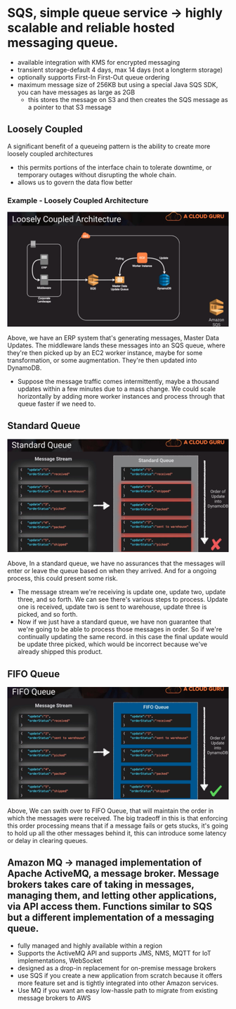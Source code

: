 # SQS, simple queue service -> highly scalable and reliable hosted messaging queue.
- available integration with KMS for encrypted messaging
- transient storage-default 4 days, max 14 days (not a longterm storage)
- optionally supports First-In First-Out queue ordering
- maximum message size of 256KB but using a special Java SQS SDK, you can have messages as large as 2GB
    - this stores the message on S3 and then creates the SQS message as a pointer to that S3 message

## Loosely Coupled
A significant benefit of a queueing pattern is the ability to create more loosely coupled architectures 
   - this permits portions of the interface chain to tolerate downtime, or temporary outages without disrupting the whole chain. 
   - allows us to govern the data flow better

### Example - Loosely Coupled Architecture
![alt text](loosely_coupled_arch.png)

Above,
we have an ERP system that's generating messages, Master Data Updates. The middleware lands these messages into an SQS queue, where they're then picked up by an EC2 worker instance, maybe for some transformation, or some augmentation. They're then updated into DynamoDB. 
   - Suppose the message traffic comes intermittently, maybe a thousand updates within a few minutes due to a mass change. We could scale horizontally by adding more worker instances and process through that queue faster if we need to.

## Standard Queue
![alt text](standard_queue.png)

Above,
 In a standard queue, we have no assurances that the messages will enter or leave the queue based on when they arrived. And for a ongoing process, this could present some risk. 
   - The message stream we're receiving is update one, update two, update three, and so forth. We can see there's various steps to process. Update one is received, update two is sent to warehouse, update three is picked, and so forth. 
   - Now if we just have a standard queue, we have non guarantee that we're going to be able to process those messages in order. So if we're continually updating the same record. in this case the final update would be update three picked, which would be incorrect because we've already shipped this product.

## FIFO Queue   
![alt text](fifo_queue.png)

Above,
 We can swith over to FIFO Queue, that will maintain the order in which the messages were received. The big tradeoff in this is that enforcing this order processing means that if a message fails or gets stucks, it's going to hold up all the other messages behind it, this can introduce some latency or delay in clearing queues.

## Amazon MQ -> managed implementation of Apache ActiveMQ, a message broker. Message brokers takes care of taking in messages, managing them, and letting other applications, via API access them. Functions similar to SQS but a different implementation of a messaging queue.
- fully managed and highly available within a region
- Supports the ActiveMQ API and supports JMS, NMS, MQTT for IoT implementations, WebSocket
- designed as a drop-in replacement for on-premise message brokers
- use SQS if you create a new application from scratch because it offers more feature set and is tightly integrated into other Amazon services.
- Use MQ if you want an easy low-hassle path to migrate from existing message brokers to AWS